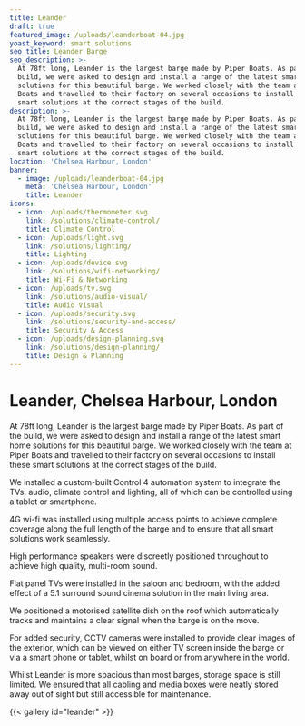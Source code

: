 ```yaml
---
title: Leander
draft: true
featured_image: /uploads/leanderboat-04.jpg
yoast_keyword: smart solutions
seo_title: Leander Barge
seo_description: >-
  At 78ft long, Leander is the largest barge made by Piper Boats. As part of the
  build, we were asked to design and install a range of the latest smart home
  solutions for this beautiful barge. We worked closely with the team at Piper
  Boats and travelled to their factory on several occasions to install these
  smart solutions at the correct stages of the build.
description: >-
  At 78ft long, Leander is the largest barge made by Piper Boats. As part of the
  build, we were asked to design and install a range of the latest smart home
  solutions for this beautiful barge. We worked closely with the team at Piper
  Boats and travelled to their factory on several occasions to install these
  smart solutions at the correct stages of the build.
location: 'Chelsea Harbour, London'
banner:
  - image: /uploads/leanderboat-04.jpg
    meta: 'Chelsea Harbour, London'
    title: Leander
icons:
  - icon: /uploads/thermometer.svg
    link: /solutions/climate-control/
    title: Climate Control
  - icon: /uploads/light.svg
    link: /solutions/lighting/
    title: Lighting
  - icon: /uploads/device.svg
    link: /solutions/wifi-networking/
    title: Wi-Fi & Networking
  - icon: /uploads/tv.svg
    link: /solutions/audio-visual/
    title: Audio Visual
  - icon: /uploads/security.svg
    link: /solutions/security-and-access/
    title: Security & Access
  - icon: /uploads/design-planning.svg
    link: /solutions/design-planning/
    title: Design & Planning
---
```

# Leander, Chelsea Harbour, London

At 78ft long, Leander is the largest barge made by Piper Boats. As part of the build, we were asked to design and install a range of the latest smart home solutions for this beautiful barge. We worked closely with the team at Piper Boats and travelled to their factory on several occasions to install these smart solutions at the correct stages of the build.

We installed a custom-built Control 4 automation system to integrate the TVs, audio, climate control and lighting, all of which can be controlled using a tablet or smartphone.

4G wi-fi was installed using multiple access points to achieve complete coverage along the full length of the barge and to ensure that all smart solutions work seamlessly.

High performance speakers were discreetly positioned throughout to achieve high quality, multi-room sound.

Flat panel TVs were installed in the saloon and bedroom, with the added effect of a 5.1 surround sound cinema solution in the main living area.

We positioned a motorised satellite dish on the roof which automatically tracks and maintains a clear signal when the barge is on the move.

For added security, CCTV cameras were installed to provide clear images of the exterior, which can be viewed on either TV screen inside the barge or via a smart phone or tablet, whilst on board or from anywhere in the world.

Whilst Leander is more spacious than most barges, storage space is still limited. We ensured that all cabling and media boxes were neatly stored away out of sight but still accessible for maintenance.

{{< gallery id="leander" >}}
